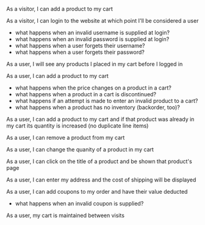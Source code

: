 
As a visitor, I can add a product to my cart

As a visitor, I can login to the website at which point I'll be considered a
user

  - what happens when an invalid username is supplied at login?
  - what happens when an invalid password is supplied at login?
  - what happens when a user forgets their username?
  - what happens when a user forgets their password?

As a user, I will see any products I placed in my cart before I logged in

As a user, I can add a product to my cart

  - what happens when the price changes on a product in a cart?
  - what happens when a product in a cart is discontinued?
  - what happens if an attempt is made to enter an invalid product to a cart?
  - what happens when a product has no inventory (backorder, too)?

As a user, I can add a product to my cart and if that product was already in my
cart its quantity is increased (no duplicate line items)

As a user, I can remove a product from my cart

As a user, I can change the quanity of a product in my cart

As a user, I can click on the title of a product and be shown that product's
page

As a user, I can enter my address and the cost of shipping will be displayed

As a user, I can add coupons to my order and have their value deducted

  - what happens when an invalid coupon is supplied?

As a user, my cart is maintained between visits
